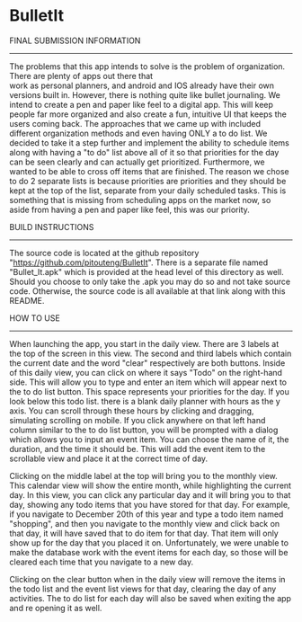 # BulletIt
 
FINAL SUBMISSION INFORMATION
___________________________________

The problems that this app intends to solve is the problem of organization. There are plenty of apps out there that  
work as personal planners, and android and IOS already have their own versions built in. However, there is nothing 
quite like bullet journaling. We intend to create a pen and paper like feel to a digital app. This will keep people 
far more organized and also create a fun, intuitive UI that keeps the users coming back. The approaches that we came 
up with included different organization methods and even having ONLY a to do list. We decided to take it a step further 
and implement the ability to schedule items along with having a "to do" list above all of it so that priorities for the 
day can be seen clearly and can actually get prioritized. Furthermore, we wanted to be able to cross off items that 
are finished. The reason we chose to do 2 separate lists is because priorities are priorities and they should be kept at 
the top of the list, separate from your daily scheduled tasks. This is something that is missing from scheduling apps 
on the market now, so aside from having a pen and paper like feel, this was our priority. 

BUILD INSTRUCTIONS
____________________________________

The source code is located at the github repository "https://github.com/pitouteng/BulletIt". There is a separate file 
named "Bullet_It.apk" which is provided at the head level of this directory as well. Should you choose to only take the 
.apk you may do so and not take source code. Otherwise, the source code is all available at that link along with this 
README. 

HOW TO USE
____________________________________

When launching the app, you start in the daily view. There are 3 labels at the top of the screen in this view. 
The second and third labels which contain the current date and the word "clear" respectively are both buttons. 
Inside of this daily view, you can click on where it says "Todo" on the right-hand side. This will allow you to 
type and enter an item which will appear next to the to do list button. This space represents your priorities for 
the day. If you look below this todo list. there is a blank daily planner with hours as the y axis. You can scroll 
through these hours by clicking and dragging, simulating scrolling on mobile. If you click 
anywhere on that left hand column similar to the to do list button, you will be prompted with a dialog which allows 
you to input an event item. You can choose the name of it, the duration, and the time it should be. This will add the 
event item to the scrollable view and place it at the correct time of day. 

Clicking on the middle label at the top will bring you to the monthly view. This calendar view will show the entire 
month, while highlighting the current day. In this view, you can click any particular day and it will bring you to 
that day, showing any todo items that you have stored for that day. For example, if you navigate to December 20th 
of this year and type a todo item named "shopping", and then you navigate to the monthly view and click back on 
that day, it will have saved that to do item for that day. That item will only show up for the day that you placed 
it on. Unfortunately, we were unable to make the database work with the event items for each day, so those will 
be cleared each time that you navigate to a new day. 

Clicking on the clear button when in the daily view will remove the items in the todo list and the event list views 
for that day, clearing the day of any activities. The to do list for each day will also be saved when exiting the app 
and re opening it as well. 


